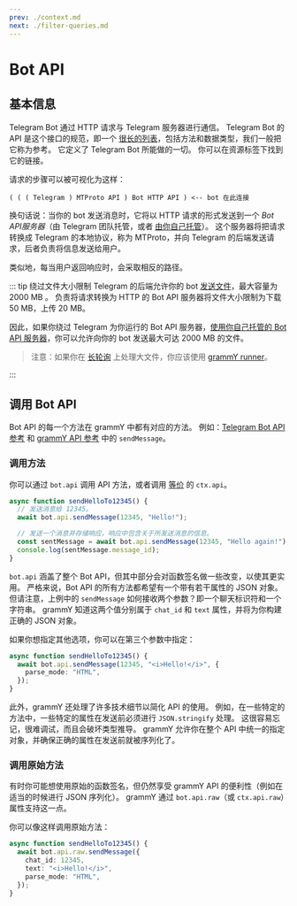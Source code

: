 ```yaml
---
prev: ./context.md
next: ./filter-queries.md
---
```


# Bot API

## 基本信息

Telegram Bot 通过 HTTP 请求与 Telegram 服务器进行通信。
Telegram Bot 的 API 是这个接口的规范，即一个 [很长的列表](https://core.telegram.org/bots/api)，包括方法和数据类型，我们一般把它称为参考。
它定义了 Telegram Bot 所能做的一切。
你可以在资源标签下找到它的链接。

请求的步骤可以被可视化为这样：

```asciiart:no-line-numbers
( ( ( Telegram ) MTProto API ) Bot HTTP API ) <-- bot 在此连接
```

换句话说：当你的 bot 发送消息时，它将以 HTTP 请求的形式发送到一个 _Bot API服务器_（由 Telegram 团队托管，或者 [由你自己托管](https://core.telegram.org/bots/api#using-a-local-bot-api-server)）。
这个服务器将把请求转换成 Telegram 的本地协议，称为 MTProto，并向 Telegram 的后端发送请求，后者负责将信息发送给用户。

类似地，每当用户返回响应时，会采取相反的路径。

::: tip 绕过文件大小限制
Telegram 的后端允许你的 bot [发送文件](./files.md)，最大容量为 2000 MB 。
负责将请求转换为 HTTP 的 Bot API 服务器将文件大小限制为下载 50 MB，上传 20 MB。

因此，如果你绕过 Telegram 为你运行的 Bot API 服务器，[使用你自己托管的 Bot API 服务器](https://core.telegram.org/bots/api#using-a-local-bot-api-server)，你可以允许向你的 bot 发送最大可达 2000 MB 的文件。

> 注意：如果你在 [长轮询](./deployment-types.md) 上处理大文件，你应该使用 [grammY runner](/zh/plugins/runner.md)。

:::

## 调用 Bot API

Bot API 的每一个方法在 grammY 中都有对应的方法。
例如：[Telegram Bot API 参考](https://core.telegram.org/bots/api#sendmessage) 和 [grammY API 参考](https://doc.deno.land/https://deno.land/x/grammy/mod.ts/~/Api#sendMessage) 中的 `sendMessage`。

### 调用方法

你可以通过 `bot.api` 调用 API 方法，或者调用 [等价](./context.md#可用操作) 的 `ctx.api`。

```ts
async function sendHelloTo12345() {
  // 发送消息给 12345。
  await bot.api.sendMessage(12345, "Hello!");

  // 发送一个消息并存储响应，响应中包含关于所发送消息的信息。
  const sentMessage = await bot.api.sendMessage(12345, "Hello again!");
  console.log(sentMessage.message_id);
}
```

`bot.api` 涵盖了整个 Bot API，但其中部分会对函数签名做一些改变，以使其更实用。
严格来说，Bot API 的所有方法都希望有一个带有若干属性的 JSON 对象。
但请注意，上例中的 `sendMessage` 如何接收两个参数？即一个聊天标识符和一个字符串。
grammY 知道这两个值分别属于 `chat_id` 和 `text` 属性，并将为你构建正确的 JSON 对象。

如果你想指定其他选项，你可以在第三个参数中指定：

```ts
async function sendHelloTo12345() {
  await bot.api.sendMessage(12345, "<i>Hello!</i>", {
    parse_mode: "HTML",
  });
}
```

此外，grammY 还处理了许多技术细节以简化 API 的使用。
例如，在一些特定的方法中，一些特定的属性在发送前必须进行 `JSON.stringify` 处理。
这很容易忘记，很难调试，而且会破坏类型推导。
grammY 允许你在整个 API 中统一的指定对象，并确保正确的属性在发送前就被序列化了。

### 调用原始方法

有时你可能想使用原始的函数签名，但仍然享受 grammY API 的便利性（例如在适当的时候进行 JSON 序列化）。
grammY 通过 `bot.api.raw`（或 `ctx.api.raw`）属性支持这一点。

你可以像这样调用原始方法：

```ts
async function sendHelloTo12345() {
  await bot.api.raw.sendMessage({
    chat_id: 12345,
    text: "<i>Hello!</i>",
    parse_mode: "HTML",
  });
}
```
